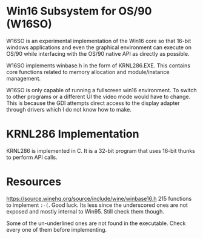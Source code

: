 # Win16 Subsystem for OS/90 (W16SO)

W16SO is an experimental implementation of the Win16 core so that 16-bit windows applications and even the graphical environment can execute on OS/90 while interfacing with the OS/90 native API as directly as possible.

W16SO implements winbase.h in the form of KRNL286.EXE. This contains core functions related to memory allocation and module/instance management.

W16SO is only capable of running a fullscreen win16 environment. To switch to other programs or a different UI the video mode would have to change. This is because the GDI attempts direct access to the display adapter through drivers which I do not know how to make.

# KRNL286 Implementation

KRNL286 is implemented in C. It is a 32-bit program that uses 16-bit thunks to perform API calls.

# Resources

https://source.winehq.org/source/include/wine/winbase16.h
215 functions to implement `:-(`. Good luck. Its less since the underscored ones are not exposed and mostly internal to Win95. Still check them though.

Some of the un-underlined ones are not found in the executable. Check every one of them before implementing.

